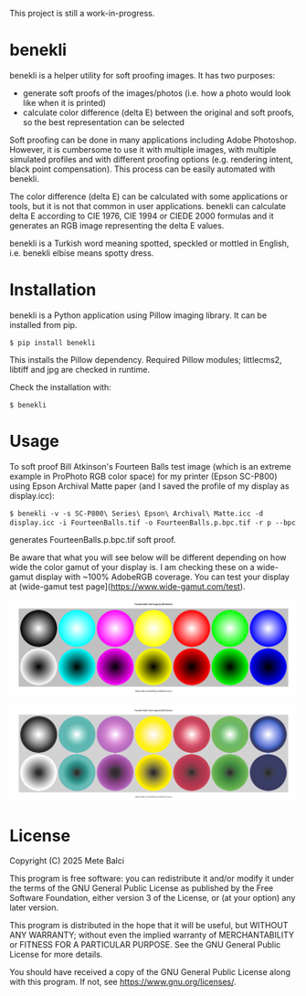 
This project is still a work-in-progress.

# benekli

benekli is a helper utility for soft proofing images. It has two purposes:

- generate soft proofs of the images/photos (i.e. how a photo would look like when it is printed)
- calculate color difference (delta E) between the original and soft proofs, so the best representation can be selected

Soft proofing can be done in many applications including Adobe Photoshop. However, it is cumbersome to use it with multiple images, with multiple simulated profiles and with different proofing options (e.g. rendering intent, black point compensation). This process can be easily automated with benekli.

The color difference (delta E) can be calculated with some applications or tools, but it is not that common in user applications. benekli can calculate delta E according to CIE 1976, CIE 1994 or CIEDE 2000 formulas and it generates an RGB image representing the delta E values.

benekli is a Turkish word meaning spotted, speckled or mottled in English, i.e. benekli elbise means spotty dress.

# Installation

benekli is a Python application using Pillow imaging library. It can be installed from pip.

```
$ pip install benekli
```

This installs the Pillow dependency. Required Pillow modules; littlecms2, libtiff and jpg are checked in runtime.

Check the installation with:

```
$ benekli
```

# Usage

To soft proof Bill Atkinson's Fourteen Balls test image (which is an extreme example in ProPhoto RGB color space) for my printer (Epson SC-P800) using Epson Archival Matte paper (and I saved the profile of my display as display.icc):

```
$ benekli -v -s SC-P800\ Series\ Epson\ Archival\ Matte.icc -d display.icc -i FourteenBalls.tif -o FourteenBalls.p.bpc.tif -r p --bpc
```

generates FourteenBalls.p.bpc.tif soft proof.

Be aware that what you will see below will be different depending on how wide the color gamut of your display is. I am checking these on a wide-gamut display with ~100% AdobeRGB coverage. You can test your display at (wide-gamut test page](https://www.wide-gamut.com/test).

![Fourteen Balls test image by Bill Atkinson](FourteenBalls.tif)

![Fourteen Balls soft proof with perceptual rendering intent and black point compensation](FourteenBalls.p.bpc.tif)

# License

Copyright (C) 2025 Mete Balci

This program is free software: you can redistribute it and/or modify
it under the terms of the GNU General Public License as published by
the Free Software Foundation, either version 3 of the License, or
(at your option) any later version.

This program is distributed in the hope that it will be useful,
but WITHOUT ANY WARRANTY; without even the implied warranty of
MERCHANTABILITY or FITNESS FOR A PARTICULAR PURPOSE.  See the
GNU General Public License for more details.

You should have received a copy of the GNU General Public License
along with this program.  If not, see <https://www.gnu.org/licenses/>.